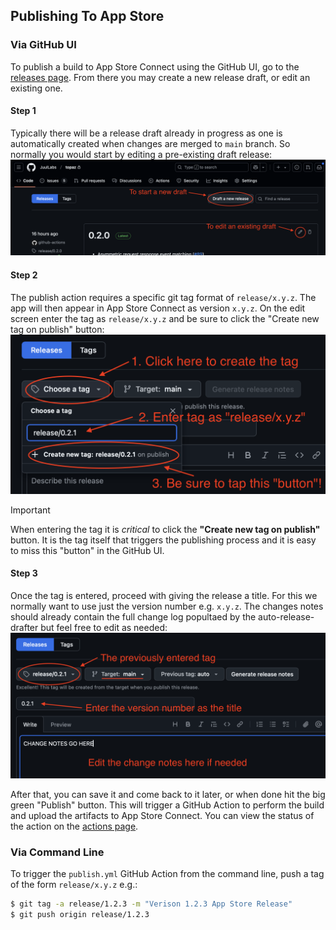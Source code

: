 ## Publishing To App Store

### Via GitHub UI

To publish a build to App Store Connect using the GitHub UI, go to the [releases page]. From there you may create a new release draft, or edit an existing one.

#### Step 1

Typically there will be a release draft already in progress as one is automatically created when changes are merged to `main` branch. So normally you would start by editing a pre-existing draft release:
![Draft Release Edit](artwork/release_edit.png)

#### Step 2

The publish action requires a specific git tag format of `release/x.y.z`. The app will then appear in App Store Connect as version `x.y.z`. On the edit screen enter the tag as `release/x.y.z` and be sure to click the "Create new tag on publish" button:
![Draft Release Edit](artwork/release_tag.png)

> [!IMPORTANT]
> When entering the tag it is _critical_ to click the **"Create new tag on publish"** button. It is the tag itself that triggers the publishing process and it is easy to miss this "button" in the GitHub UI.

#### Step 3

Once the tag is entered, proceed with giving the release a title. For this we normally want to use just the version number e.g. `x.y.z`. The changes notes should already contain the full change log popultaed by the auto-release-drafter but feel free to edit as needed:
![Draft Release Edit](artwork/release_name.png)

After that, you can save it and come back to it later, or when done hit the big green "Publish" button. This will trigger a GitHub Action to perform the build and upload the artifacts to App Store Connect. You can view the status of the action on the [actions page].

### Via Command Line

To trigger the `publish.yml` GitHub Action from the command line, push a tag of the form `release/x.y.z` e.g.:

```sh
$ git tag -a release/1.2.3 -m "Verison 1.2.3 App Store Release"
$ git push origin release/1.2.3
```

[releases page]: https://github.com/JuulLabs/topaz/releases
[actions page]: https://github.com/JuulLabs/topaz/actions
